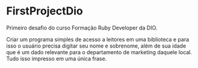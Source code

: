 # FirstProjectDio

Primeiro desafio do curso Formação Ruby Developer da DIO.

Criar um programa simples de acesso a leitores em uma biblioteca e para isso o usuário precisa digitar seu nome e sobrenome, além de sua idade que é um dado relevante para o departamento de marketing daquele local. Tudo isso impresso em uma única frase.
